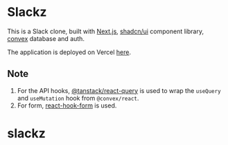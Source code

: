 # Slackz

This is a Slack clone, built with [Next.js](https://nextjs.org/), [shadcn/ui](https://ui.shadcn.com/) component library, [convex](https://www.convex.dev/) database and auth.

The application is deployed on Vercel [here](https://slack-clone-green-omega.vercel.app/).

## Note

1. For the API hooks, [@tanstack/react-query](https://tanstack.com/query/latest) is used to wrap the `useQuery` and `useMutation` hook from `@convex/react`.
2. For form, [react-hook-form](https://react-hook-form.com/) is used.
# slackz
